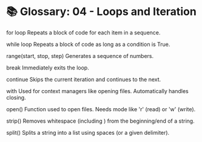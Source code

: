 # 📚 Glossary: 04 - Loops and Iteration
for loop
Repeats a block of code for each item in a sequence.

while loop
Repeats a block of code as long as a condition is True.

range(start, stop, step)
Generates a sequence of numbers.

break
Immediately exits the loop.

continue
Skips the current iteration and continues to the next.

with
Used for context managers like opening files. Automatically handles closing.

open()
Function used to open files. Needs mode like 'r' (read) or 'w' (write).

strip()
Removes whitespace (including  ) from the beginning/end of a string.

split()
Splits a string into a list using spaces (or a given delimiter).